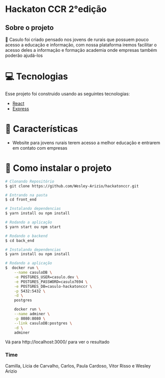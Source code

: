 # Hackaton CCR 2°edição

## Sobre o projeto
📓 Casulo foi criado pensado nos jovens de rurais que possuem pouco acesso a educação e informação, com nossa plataforma iremos facilitar o acesso deles a informação e formação academia onde empresas também poderão ajudá-los



# :computer: Tecnologias
Esse projeto foi construido usando as seguintes tecnologias:
* [React](https://reactjs.org/)      
* [Express](https://expressjs.com/)      

# :rocket: Características

* Website para jovens rurais terem acesso a melhor educação e entrarem em contato com empresas

# :construction_worker: Como instalar o projeto
```bash
# Clonando Repositório
$ git clone https://github.com/Wesley-Arizio/hackatonccr.git

# Entrando na pasta 
$ cd front_end

# Instalando dependencias
$ yarn install ou npm install 

# Rodando a aplicação
$ yarn start ou npm start

# Rodando o backend
$ cd back_end

# Instalando dependencias
$ yarn install ou npm install 

# Rodando a aplicação
$  docker run \
    --name casuloDB \
    -e POSTGRES_USER=casulo.dev \
    -e POSTGRES_PASSWORD=casulo7694 \
    -e POSTGRES_DB=casulo-hackatonccr \
    -p 5432:5432 \
    -d \
    postgres

    docker run \
    --name adminer \
    -p 8080:8080 \
    --link casuloDB:postgres \
    -d \
    adminer


```


Vá para http://localhost:3000/ para ver o resultado

### Time
Camilla, Lícia de Carvalho, Carlos, Paula Cardoso, Vitor Risso e Wesley Arizio
